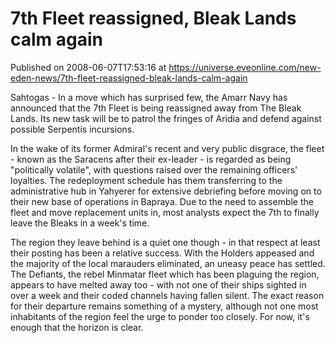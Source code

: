 # 7th Fleet reassigned, Bleak Lands calm again
Published on 2008-06-07T17:53:16 at https://universe.eveonline.com/new-eden-news/7th-fleet-reassigned-bleak-lands-calm-again

Sahtogas - In a move which has surprised few, the Amarr Navy has announced that the 7th Fleet is being reassigned away from The Bleak Lands. Its new task will be to patrol the fringes of Aridia and defend against possible Serpentis incursions. 

In the wake of its former Admiral's recent and very public disgrace, the fleet - known as the Saracens after their ex-leader - is regarded as being "politically volatile", with questions raised over the remaining officers' loyalties. The redeployment schedule has them transferring to the administrative hub in Yahyerer for extensive debriefing before moving on to their new base of operations in Bapraya. Due to the need to assemble the fleet and move replacement units in, most analysts expect the 7th to finally leave the Bleaks in a week's time. 

The region they leave behind is a quiet one though - in that respect at least their posting has been a relative success. With the Holders appeased and the majority of the local marauders eliminated, an uneasy peace has settled. The Defiants, the rebel Minmatar fleet which has been plaguing the region, appears to have melted away too - with not one of their ships sighted in over a week and their coded channels having fallen silent. The exact reason for their departure remains something of a mystery, although not one most inhabitants of the region feel the urge to ponder too closely. For now, it's enough that the horizon is clear.
